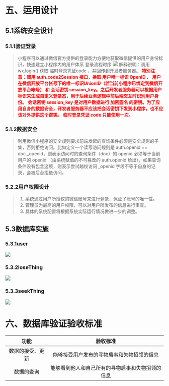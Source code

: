 # 五、运用设计
## 5.1系统安全设计
### 5.1.1验证登录
> 小程序可以通过微信官方提供的登录能力方便地获取微信提供的用户身份标识，快速建立小程序内的用户体系
> 登录流程时序
![](https://img2022.cnblogs.com/blog/2836063/202204/2836063-20220430221608612-1908008446.jpg)
> 解释说明：调用 wx.login() 获取 临时登录凭证code ，并回传到开发者服务器。
> <font color="red">**特别注意：调用 auth.code2Session 接口，换取 用户唯一标识 OpenID 、 用户在微信开放平台帐号下的唯一标识UnionID（若当前小程序已绑定到微信开放平台帐号） 和 会话密钥 session_key。之后开发者服务器可以根据用户标识来生成自定义登录态，用于后续业务逻辑中前后端交互时识别用户身份。**
**会话密钥 session_key 是对用户数据进行 加密签名 的密钥。为了应用自身的数据安全，开发者服务器不应该把会话密钥下发到小程序，也不应该对外提供这个密钥。**
**临时登录凭证 code 只能使用一次。**</font>
### 5.1.2数据安全
> 利用微信小程序的安全规则要求前端发起的查询条件必须是安全规则的子集，否则拒绝访问。比如定义一个读写访问规则是 auth.openid == doc._openid，则表示访问时的查询条件（doc）的 openid 必须等于当前用户的 openid （由系统赋值的不可篡改的 auth.openid 给出），如果查询条件没有包含这项，则表示尝试越权访问 _openid 字段不等于自身的记录，会被后台拒绝访问。

### 5.2.2用户权限设计
> 1. 系统通过用户所授权的微信账号来进行登录，保证了账号的唯一性。
> 2. 管理员为最高的用户权限，可以对用户所发布的信息进行审查。
> 3. 具体的系统配置将根据系统实际运行情况做进一步的调整。


## 5.3数据库实施
### 5.3.1user
![](https://img2022.cnblogs.com/blog/2836063/202204/2836063-20220430222829894-2056057349.png)
### 5.3.2loseThing
![](https://img2022.cnblogs.com/blog/2836063/202204/2836063-20220430222945433-2103481703.png)
### 5.3.3seekThing
![](https://img2022.cnblogs.com/blog/2836063/202204/2836063-20220430222949469-1913982329.png)

# 六、数据库验证验收标准
|功能 | 验收标准 | 
|:--:|:--:|
| 数据的接受、更新 | 能够接受用户发布的寻物启事和失物招领的信息 | 
| 数据的查询 | 能够看到他人和自己所有的寻物启事和失物招领的信息 |
